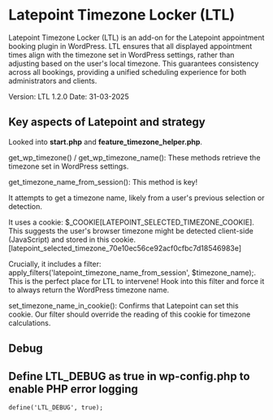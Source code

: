 # Latepoint Timezone Locker (LTL)

Latepoint Timezone Locker (LTL) is an add-on for the Latepoint appointment booking plugin in WordPress. LTL ensures that all displayed appointment times align with the timezone set in WordPress settings, rather than adjusting based on the user's local timezone. This guarantees consistency across all bookings, providing a unified scheduling experience for both administrators and clients. 

Version: LTL 1.2.0
Date: 31-03-2025


## Key aspects of Latepoint and strategy

Looked into **start.php** and **feature_timezone_helper.php**.

get_wp_timezone() / get_wp_timezone_name(): These methods retrieve the timezone set in WordPress settings. 

get_timezone_name_from_session(): This method is key!

It attempts to get a timezone name, likely from a user's previous selection or detection.

It uses a cookie: $_COOKIE[LATEPOINT_SELECTED_TIMEZONE_COOKIE]. This suggests the user's browser timezone might be detected client-side (JavaScript) and stored in this cookie. [latepoint_selected_timezone_70e10ec56ce92acf0cfbc7d18546983e]

Crucially, it includes a filter: apply_filters('latepoint_timezone_name_from_session', $timezone_name);. This is the perfect place for LTL to intervene! Hook into this filter and force it to always return the WordPress timezone name.

set_timezone_name_in_cookie(): Confirms that Latepoint can set this cookie. Our filter should override the reading of this cookie for timezone calculations.

## Debug
## Define LTL_DEBUG as true in wp-config.php to enable PHP error logging
```define('LTL_DEBUG', true);```